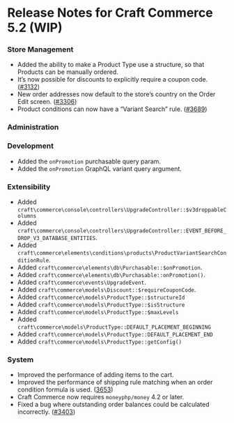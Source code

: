 # Release Notes for Craft Commerce 5.2 (WIP)

### Store Management

- Added the ability to make a Product Type use a structure, so that Products can be manually ordered.
- It’s now possible for discounts to explicitly require a coupon code. ([#3132](https://github.com/craftcms/commerce/issues/3132))
- New order addresses now default to the store’s country on the Order Edit screen. ([#3306](https://github.com/craftcms/commerce/issues/3306))
- Product conditions can now have a “Variant Search” rule. ([#3689](https://github.com/craftcms/commerce/issues/3689))

### Administration

### Development
- Added the `onPromotion` purchasable query param.
- Added the `onPromotion` GraphQL variant query argument.

### Extensibility
- Added `craft\commerce\console\controllers\UpgradeController::$v3droppableColumns`
- Added `craft\commerce\console\controllers\UpgradeController::EVENT_BEFORE_DROP_V3_DATABASE_ENTITIES`.
- Added `craft\commerce\elements\conditions\products\ProductVariantSearchConditionRule`.
- Added `craft\commerce\elements\db\Purchasable::$onPromotion`.
- Added `craft\commerce\elements\db\Purchasable::onPromotion()`.
- Added `craft\commerce\events\UpgradeEvent`.
- Added `craft\commerce\models\Discount::$requireCouponCode`.
- Added `craft\commerce\models\ProductType::$structureId`
- Added `craft\commerce\models\ProductType::$isStructure`
- Added `craft\commerce\models\ProductType::$maxLevels`
- Added `craft\commerce\models\ProductType::DEFAULT_PLACEMENT_BEGINNING`
- Added `craft\commerce\models\ProductType::DEFAULT_PLACEMENT_END`
- Added `craft\commerce\models\ProductType::getConfig()`

### System
- Improved the performance of adding items to the cart.
- Improved the performance of shipping rule matching when an order condition formula is used. ([3653](https://github.com/craftcms/commerce/pull/3653))
- Craft Commerce now requires `moneyphp/money` 4.2 or later.
- Fixed a bug where outstanding order balances could be calculated incorrectly. ([#3403](https://github.com/craftcms/commerce/issues/3403))
